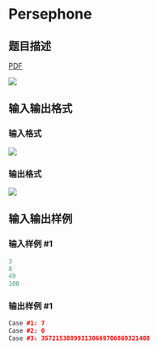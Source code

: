 # Persephone

## 题目描述

[problemUrl]: https://uva.onlinejudge.org/index.php?option=com_onlinejudge&Itemid=8&category=20&page=show_problem&problem=1825

[PDF](https://uva.onlinejudge.org/external/108/p10884.pdf)

![](https://cdn.luogu.com.cn/upload/vjudge_pic/UVA10884/a03e7d05beb981e6b8c24d01364730b2f9203d5d.png)

## 输入输出格式

### 输入格式

![](https://cdn.luogu.com.cn/upload/vjudge_pic/UVA10884/af107d00121969094e95814502a1f2a8ca746559.png)

### 输出格式

![](https://cdn.luogu.com.cn/upload/vjudge_pic/UVA10884/c935ee94196644650f69d1ace4cfacd7997d69a2.png)

## 输入输出样例

### 输入样例 #1

```cpp
3
8
49
100
```


### 输出样例 #1

```cpp
Case #1: 7
Case #2: 0
Case #3: 357215388993130669706869321408
```


